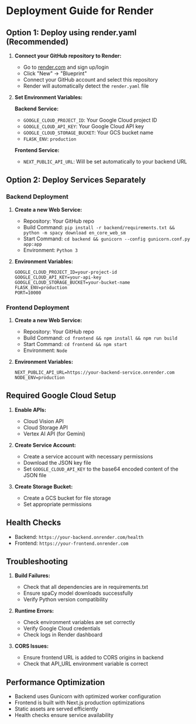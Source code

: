 # Deployment Guide for Render

## Option 1: Deploy using render.yaml (Recommended)

1. **Connect your GitHub repository to Render:**
   - Go to [render.com](https://render.com) and sign up/login
   - Click "New" → "Blueprint"
   - Connect your GitHub account and select this repository
   - Render will automatically detect the `render.yaml` file

2. **Set Environment Variables:**
   
   **Backend Service:**
   - `GOOGLE_CLOUD_PROJECT_ID`: Your Google Cloud project ID
   - `GOOGLE_CLOUD_API_KEY`: Your Google Cloud API key
   - `GOOGLE_CLOUD_STORAGE_BUCKET`: Your GCS bucket name
   - `FLASK_ENV`: `production`
   
   **Frontend Service:**
   - `NEXT_PUBLIC_API_URL`: Will be set automatically to your backend URL

## Option 2: Deploy Services Separately

### Backend Deployment

1. **Create a new Web Service:**
   - Repository: Your GitHub repo
   - Build Command: `pip install -r backend/requirements.txt && python -m spacy download en_core_web_sm`
   - Start Command: `cd backend && gunicorn --config gunicorn.conf.py app:app`
   - Environment: `Python 3`

2. **Environment Variables:**
   ```
   GOOGLE_CLOUD_PROJECT_ID=your-project-id
   GOOGLE_CLOUD_API_KEY=your-api-key
   GOOGLE_CLOUD_STORAGE_BUCKET=your-bucket-name
   FLASK_ENV=production
   PORT=10000
   ```

### Frontend Deployment

1. **Create a new Web Service:**
   - Repository: Your GitHub repo
   - Build Command: `cd frontend && npm install && npm run build`
   - Start Command: `cd frontend && npm start`
   - Environment: `Node`

2. **Environment Variables:**
   ```
   NEXT_PUBLIC_API_URL=https://your-backend-service.onrender.com
   NODE_ENV=production
   ```

## Required Google Cloud Setup

1. **Enable APIs:**
   - Cloud Vision API
   - Cloud Storage API
   - Vertex AI API (for Gemini)

2. **Create Service Account:**
   - Create a service account with necessary permissions
   - Download the JSON key file
   - Set `GOOGLE_CLOUD_API_KEY` to the base64 encoded content of the JSON file

3. **Create Storage Bucket:**
   - Create a GCS bucket for file storage
   - Set appropriate permissions

## Health Checks

- Backend: `https://your-backend.onrender.com/health`
- Frontend: `https://your-frontend.onrender.com`

## Troubleshooting

1. **Build Failures:**
   - Check that all dependencies are in requirements.txt
   - Ensure spaCy model downloads successfully
   - Verify Python version compatibility

2. **Runtime Errors:**
   - Check environment variables are set correctly
   - Verify Google Cloud credentials
   - Check logs in Render dashboard

3. **CORS Issues:**
   - Ensure frontend URL is added to CORS origins in backend
   - Check that API_URL environment variable is correct

## Performance Optimization

- Backend uses Gunicorn with optimized worker configuration
- Frontend is built with Next.js production optimizations
- Static assets are served efficiently
- Health checks ensure service availability